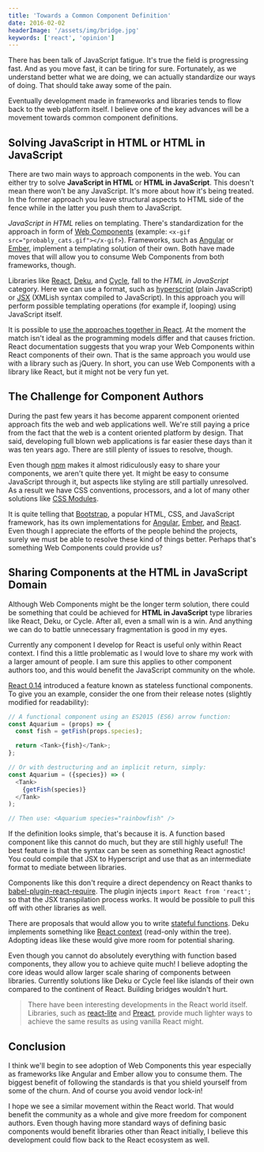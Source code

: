 ```yaml
---
title: 'Towards a Common Component Definition'
date: 2016-02-02
headerImage: '/assets/img/bridge.jpg'
keywords: ['react', 'opinion']
---
```


There has been talk of JavaScript fatigue. It's true the field is progressing fast. And as you move fast, it can be tiring for sure. Fortunately, as we understand better what we are doing, we can actually standardize our ways of doing. That should take away some of the pain.

Eventually development made in frameworks and libraries tends to flow back to the web platform itself. I believe one of the key advances will be a movement towards common component definitions.

## Solving **JavaScript in HTML** or **HTML in JavaScript**

There are two main ways to approach components in the web. You can either try to solve **JavaScript in HTML** or **HTML in JavaScript**. This doesn't mean there won't be any JavaScript. It's more about how it's being treated. In the former approach you leave structural aspects to HTML side of the fence while in the latter you push them to JavaScript.

*JavaScript in HTML* relies on templating. There's standardization for the approach in form of [Web Components](http://webcomponents.org/) (example: `<x-gif src="probably_cats.gif"></x-gif>`). Frameworks, such as [Angular](https://angularjs.org/) or [Ember](http://emberjs.com/), implement a templating solution of their own. Both have made moves that will allow you to consume Web Components from both frameworks, though.

Libraries like [React](https://facebook.github.io/react/), [Deku](https://dekujs.github.io/deku/), and [Cycle](http://cycle.js.org/), fall to the *HTML in JavaScript* category. Here we can use a format, such as [hyperscript](https://github.com/dominictarr/hyperscript) (plain JavaScript) or [JSX](https://facebook.github.io/jsx/) (XMLish syntax compiled to JavaScript). In this approach you will perform possible templating operations (for example if, looping) using JavaScript itself.

It is possible to [use the approaches together in React](https://facebook.github.io/react/docs/webcomponents.html). At the moment the match isn't ideal as the programming models differ and that causes friction. React documentation suggests that you wrap your Web Components within React components of their own. That is the same approach you would use with a library such as jQuery. In short, you can use Web Components with a library like React, but it might not be very fun yet.

## The Challenge for Component Authors

During the past few years it has become apparent component oriented approach fits the web and web applications well. We're still paying a price from the fact that the web is a content oriented platform by design. That said, developing full blown web applications is far easier these days than it was ten years ago. There are still plenty of issues to resolve, though.

Even though [npm](https://www.npmjs.com/) makes it almost ridiculously easy to share your components, we aren't quite there yet. It might be easy to consume JavaScript through it, but aspects like styling are still partially unresolved. As a result we have CSS conventions, processors, and a lot of many other solutions like [CSS Modules](https://github.com/css-modules/css-modules).

It is quite telling that [Bootstrap](https://getbootstrap.com/), a popular HTML, CSS, and JavaScript framework, has its own implementations for [Angular](https://angular-ui.github.io/bootstrap/), [Ember](https://kaliber5.github.io/ember-bootstrap/), and [React](https://react-bootstrap.github.io/). Even though I appreciate the efforts of the people behind the projects, surely we must be able to resolve these kind of things better. Perhaps that's something Web Components could provide us?

## Sharing Components at the **HTML in JavaScript** Domain

Although Web Components might be the longer term solution, there could be something that could be achieved for **HTML in JavaScript** type libraries like React, Deku, or Cycle. After all, even a small win is a win. And anything we can do to battle unnecessary fragmentation is good in my eyes.

Currently any component I develop for React is useful only within React context. I find this a little problematic as I would love to share my work with a larger amount of people. I am sure this applies to other component authors too, and this would benefit the JavaScript community on the whole.

[React 0.14](https://facebook.github.io/react/blog/2015/10/07/react-v0.14.html) introduced a feature known as stateless functional components. To give you an example, consider the one from their release notes (slightly modified for readability):

```javascript
// A functional component using an ES2015 (ES6) arrow function:
const Aquarium = (props) => {
  const fish = getFish(props.species);

  return <Tank>{fish}</Tank>;
};

// Or with destructuring and an implicit return, simply:
const Aquarium = ({species}) => (
  <Tank>
    {getFish(species)}
  </Tank>
);

// Then use: <Aquarium species="rainbowfish" />
```

If the definition looks simple, that's because it is. A function based component like this cannot do much, but they are still highly useful! The best feature is that the syntax can be seen as something React agnostic! You could compile that JSX to Hyperscript and use that as an intermediate format to mediate between libraries.

Components like this don't require a direct dependency on React thanks to [babel-plugin-react-require](https://www.npmjs.com/package/babel-plugin-react-require). The plugin injects `import React from 'react';` so that the JSX transpilation process works. It would be possible to pull this off with other libraries as well.

There are proposals that would allow you to write [stateful functions](https://github.com/reactjs/react-future/tree/master/07%20-%20Returning%20State). Deku implements something like [React context](https://github.com/anthonyshort/deku/blob/master/docs/advanced/context.md) (read-only within the tree). Adopting ideas like these would give more room for potential sharing.

Even though you cannot do absolutely everything with function based components, they allow you to achieve quite much! I believe adopting the core ideas would allow larger scale sharing of components between libraries. Currently solutions like Deku or Cycle feel like islands of their own compared to the continent of React. Building bridges wouldn't hurt.

> There have been interesting developments in the React world itself. Libraries, such as [react-lite](https://github.com/Lucifier129/react-lite) and [Preact](https://developit.github.io/preact/), provide much lighter ways to achieve the same results as using vanilla React might.

## Conclusion

I think we'll begin to see adoption of Web Components this year especially as frameworks like Angular and Ember allow you to consume them. The biggest benefit of following the standards is that you shield yourself from some of the churn. And of course you avoid vendor lock-in!

I hope we see a similar movement within the React world. That would benefit the community as a whole and give more freedom for component authors. Even though having more standard ways of defining basic components would benefit libraries other than React initially, I believe this development could flow back to the React ecosystem as well.
